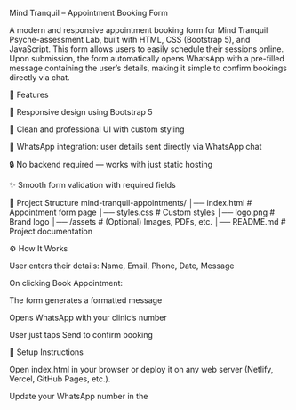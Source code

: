 Mind Tranquil – Appointment Booking Form

A modern and responsive appointment booking form for Mind Tranquil Psyche-assessment Lab, built with HTML, CSS (Bootstrap 5), and JavaScript.
This form allows users to easily schedule their sessions online. Upon submission, the form automatically opens WhatsApp with a pre-filled message containing the user’s details, making it simple to confirm bookings directly via chat.

🚀 Features

📱 Responsive design using Bootstrap 5

🎨 Clean and professional UI with custom styling

💬 WhatsApp integration: user details sent directly via WhatsApp chat

🔒 No backend required — works with just static hosting

✨ Smooth form validation with required fields

📂 Project Structure
mind-tranquil-appointments/
│── index.html        # Appointment form page
│── styles.css        # Custom styles
│── logo.png          # Brand logo
│── /assets           # (Optional) Images, PDFs, etc.
│── README.md         # Project documentation

⚙️ How It Works

User enters their details: Name, Email, Phone, Date, Message

On clicking Book Appointment:

The form generates a formatted message

Opens WhatsApp with your clinic’s number

User just taps Send to confirm booking

🔧 Setup Instructions

Open index.html in your browser or deploy it on any web server (Netlify, Vercel, GitHub Pages, etc.).

Update your WhatsApp number in the <script> section:

const whatsappNumber = "919351728015"; // your number here

📄 License

This project is licensed under the MIT License – feel free to use and modify for your needs.

👨‍💻 Developed By
Aayush Tailor


